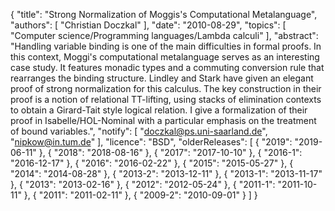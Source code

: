 {
    "title": "Strong Normalization of Moggis's Computational Metalanguage",
    "authors": [
        "Christian Doczkal"
    ],
    "date": "2010-08-29",
    "topics": [
        "Computer science/Programming languages/Lambda calculi"
    ],
    "abstract": "Handling variable binding is one of the main difficulties in formal proofs. In this context, Moggi's computational metalanguage serves as an interesting case study. It features monadic types and a commuting conversion rule that rearranges the binding structure. Lindley and Stark have given an elegant proof of strong normalization for this calculus. The key construction in their proof is a notion of relational TT-lifting, using stacks of elimination contexts to obtain a Girard-Tait style logical relation. I give a formalization of their proof in Isabelle/HOL-Nominal with a particular emphasis on the treatment of bound variables.",
    "notify": [
        "doczkal@ps.uni-saarland.de",
        "nipkow@in.tum.de"
    ],
    "licence": "BSD",
    "olderReleases": [
        {
            "2019": "2019-06-11"
        },
        {
            "2018": "2018-08-16"
        },
        {
            "2017": "2017-10-10"
        },
        {
            "2016-1": "2016-12-17"
        },
        {
            "2016": "2016-02-22"
        },
        {
            "2015": "2015-05-27"
        },
        {
            "2014": "2014-08-28"
        },
        {
            "2013-2": "2013-12-11"
        },
        {
            "2013-1": "2013-11-17"
        },
        {
            "2013": "2013-02-16"
        },
        {
            "2012": "2012-05-24"
        },
        {
            "2011-1": "2011-10-11"
        },
        {
            "2011": "2011-02-11"
        },
        {
            "2009-2": "2010-09-01"
        }
    ]
}